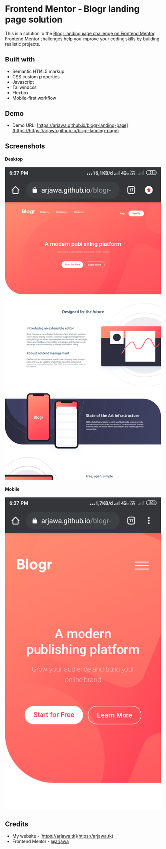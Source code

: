 # Frontend Mentor - Blogr landing page solution

This is a solution to the [Blogr landing page challenge on Frontend Mentor](https://www.frontendmentor.io/challenges/blogr-landing-page-EX2RLAApP). Frontend Mentor challenges help you improve your coding skills by building realistic projects. 

## Built with

- Semantic HTML5 markup
- CSS custom properties
- Javascript
- Tailwindcss
- Flexbox
- Mobile-first workflow

## Demo

- Demo URL: [https://arjawa.github.io/blogr-landing-page](https://https://arjawa.github.io/blogr-landing-page)

## Screenshots

#### Desktop
![Desktop version](screenshots/desktop.png)
#### Mobile
![Mobile version](screenshots/mobile.png)

## Credits

- My website - [https://arjawa.tk](https://arjawa.tk)
- Frontend Mentor - [@arjawa](https://www.frontendmentor.io/profile/arjawa)